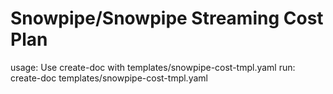 # Snowpipe/Snowpipe Streaming Cost Plan

usage: Use create-doc with templates/snowpipe-cost-tmpl.yaml
run: create-doc templates/snowpipe-cost-tmpl.yaml

